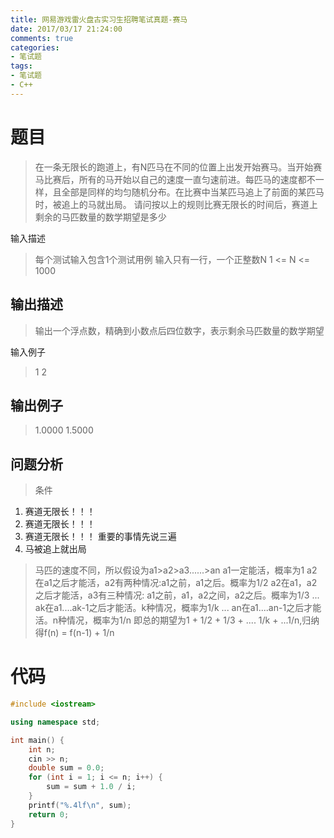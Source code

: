 ```yaml
---
title: 网易游戏雷火盘古实习生招聘笔试真题-赛马
date: 2017/03/17 21:24:00
comments: true
categories: 
- 笔试题
tags: 
- 笔试题
- C++
---
```


# 题目
>在一条无限长的跑道上，有N匹马在不同的位置上出发开始赛马。当开始赛马比赛后，所有的马开始以自己的速度一直匀速前进。每匹马的速度都不一样，且全部是同样的均匀随机分布。在比赛中当某匹马追上了前面的某匹马时，被追上的马就出局。 请问按以上的规则比赛无限长的时间后，赛道上剩余的马匹数量的数学期望是多少 

输入描述
> 每个测试输入包含1个测试用例
输入只有一行，一个正整数N
1 <= N <= 1000

## 输出描述
> 输出一个浮点数，精确到小数点后四位数字，表示剩余马匹数量的数学期望

输入例子
>1
2

## 输出例子
>1.0000
1.5000

## 问题分析
>条件
1. 赛道无限长！！！
2. 赛道无限长！！！
3. 赛道无限长！！！
重要的事情先说三遍
4. 马被追上就出局

>马匹的速度不同，所以假设为a1>a2>a3......>an
a1一定能活，概率为1
a2在a1之后才能活，a2有两种情况:a1之前，a1之后。概率为1/2
a2在a1，a2之后才能活，a3有三种情况: a1之前，a1，a2之间，a2之后。概率为1/3
...
ak在a1....ak-1之后才能活。k种情况，概率为1/k
...
an在a1....an-1之后才能活。n种情况，概率为1/n
即总的期望为1 + 1/2 + 1/3 + .... 1/k + ...1/n,归纳得f(n) = f(n-1) + 1/n


# 代码
```C++
#include <iostream>

using namespace std;

int main() {
    int n;
    cin >> n;
    double sum = 0.0;
    for (int i = 1; i <= n; i++) {
        sum = sum + 1.0 / i;
    }
    printf("%.4lf\n", sum);
    return 0;
}
```
